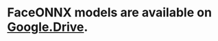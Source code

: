 # FaceONNX models are available on [Google.Drive](https://drive.google.com/drive/folders/1gh1E0yWqgzRX3Cxsp_EtZ2BAVOxyVAPb?usp=sharing).
